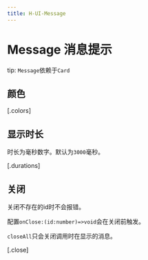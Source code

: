 ```yaml
---
title: H-UI-Message
---
```


# Message 消息提示

tip: `Message`依赖于`Card`

## 颜色

[.colors]

## 显示时长

时长为毫秒数字。默认为`3000`毫秒。

[.durations]

## 关闭

关闭不存在的id时不会报错。

配置`onClose:(id:number)=>void`会在关闭前触发。

`closeAll`只会关闭调用时在显示的消息。

[.close]
